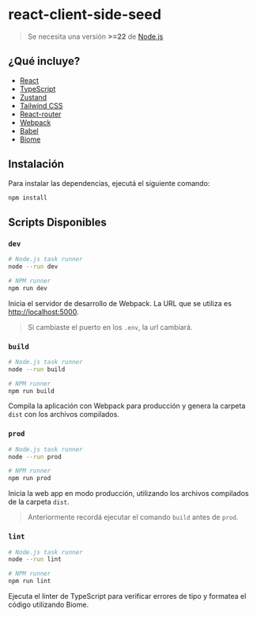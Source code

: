 # react-client-side-seed

> Se necesita una versión **>=22** de [Node.js](https://nodejs.org/)

## ¿Qué incluye?

- [React](https://react.dev/)
- [TypeScript](https://www.typescriptlang.org/)
- [Zustand](https://zustand.docs.pmnd.rs/)
- [Tailwind CSS](https://tailwindcss.com/)
- [React-router](https://reactrouter.com/)
- [Webpack](https://webpack.js.org/)
- [Babel](https://babeljs.io/)
- [Biome](https://biomejs.dev/)

## Instalación

Para instalar las dependencias, ejecutá el siguiente comando:

```bash
npm install
```

## Scripts Disponibles

### `dev`

```bash
# Node.js task runner
node --run dev

# NPM runner
npm run dev
```

Inicia el servidor de desarrollo de Webpack. La URL que se utiliza es [http://localhost:5000](http://localhost:5000).

> Si cambiaste el puerto en los `.env`, la url cambiará.

### `build`

```bash
# Node.js task runner
node --run build

# NPM runner
npm run build
```

Compila la aplicación con Webpack para producción y genera la carpeta `dist` con los archivos compilados.

### `prod`

```bash
# Node.js task runner
node --run prod

# NPM runner
npm run prod
```

Inicia la web app en modo producción, utilizando los archivos compilados de la carpeta `dist`.

> Anteriormente recordá ejecutar el comando `build` antes de `prod`.

### `lint`

```bash
# Node.js task runner
node --run lint

# NPM runner
npm run lint
```

Ejecuta el linter de TypeScript para verificar errores de tipo y formatea el código utilizando Biome.
